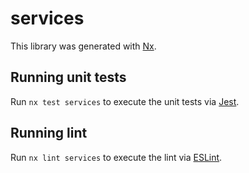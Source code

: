 # services

This library was generated with [Nx](https://nx.dev).

## Running unit tests

Run `nx test services` to execute the unit tests via [Jest](https://jestjs.io).

## Running lint

Run `nx lint services` to execute the lint via [ESLint](https://eslint.org/).

